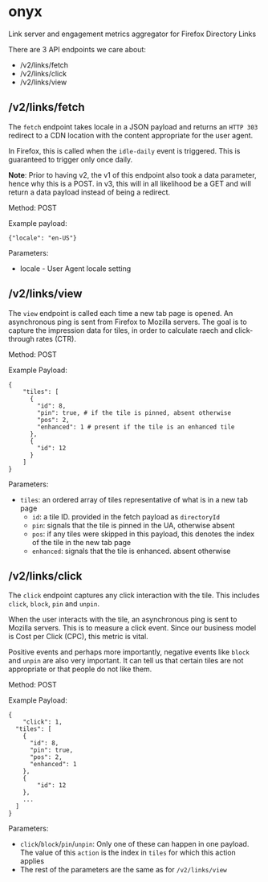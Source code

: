 # onyx

Link server and engagement metrics aggregator for Firefox Directory Links

There are 3 API endpoints we care about:

* /v2/links/fetch
* /v2/links/click
* /v2/links/view

## /v2/links/fetch

The `fetch` endpoint takes locale in a JSON payload and returns an `HTTP 303` redirect to a CDN location with the content appropriate for the user agent.

In Firefox, this is called when the `idle-daily` event is triggered. This is guaranteed to trigger only once daily.

__Note__: Prior to having v2, the v1 of this endpoint also took a data parameter, hence why this is a POST. in v3, this will in all likelihood be a GET and will return a data payload instead of being a redirect.

Method: POST

Example payload:

    {"locale": "en-US"}
    
    
Parameters:

* locale	-	User Agent locale setting


## /v2/links/view

The `view` endpoint is called each time a new tab page is opened. An asynchronous ping is sent from Firefox to Mozilla servers. The goal is to capture the impression data for tiles, in order to calculate raech and click-through rates (CTR).

Method: POST

Example Payload:

    {
    	"tiles": [
    	  {
    		"id": 8,
    		"pin": true, # if the tile is pinned, absent otherwise
    		"pos": 2,
    		"enhanced": 1 # present if the tile is an enhanced tile
    	  },
    	  {
    	    "id": 12
    	  }
    	]
    }

Parameters:
* `tiles`: an ordered array of tiles representative of what is in a new tab page
	* `id`: a tile ID. provided in the fetch payload as `directoryId`
	* `pin`: signals that the tile is pinned in the UA, otherwise absent
	* `pos`: if any tiles were skipped in this payload, this denotes the index of the tile in the new tab page
	* `enhanced`: signals that the tile is enhanced. absent otherwise


## /v2/links/click

The `click` endpoint captures any click interaction with the tile. This includes `click`, `block`, `pin` and `unpin`.

When the user interacts with the tile, an asynchronous ping is sent to Mozilla servers. This is to measure a click event. Since our business model is Cost per Click (CPC), this metric is vital.

Positive events and perhaps more importantly, negative events like `block` and `unpin` are also very important. It can tell us that certain tiles are not appropriate or that people do not like them.

Method: POST

Example Payload:

    {
    	"click": 1,
      "tiles": [
        {
          "id": 8,
          "pin": true,
          "pos": 2,
          "enhanced": 1
        },
        {
        	"id": 12
        },
        ...
      ]
    }

Parameters:

* `click`/`block`/`pin`/`unpin`: Only one of these can happen in one payload. The value of this `action` is the index in `tiles` for which this action applies
* The rest of the parameters are the same as for `/v2/links/view`

